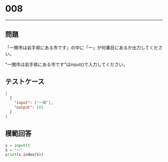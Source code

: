 # 008

---

## 問題

「一関市は岩手県にある市です」の中に「一」が何番目にあるか出力してください。

"一関市は岩手県にある市です"はinput()で入力してください。

## テストケース


```json
[
  {
    "input": ["一関"],
    "output": [0]
  }
]
```

## 模範回答

```python
s = input()
S = "一"
print(s.index(S))
```
